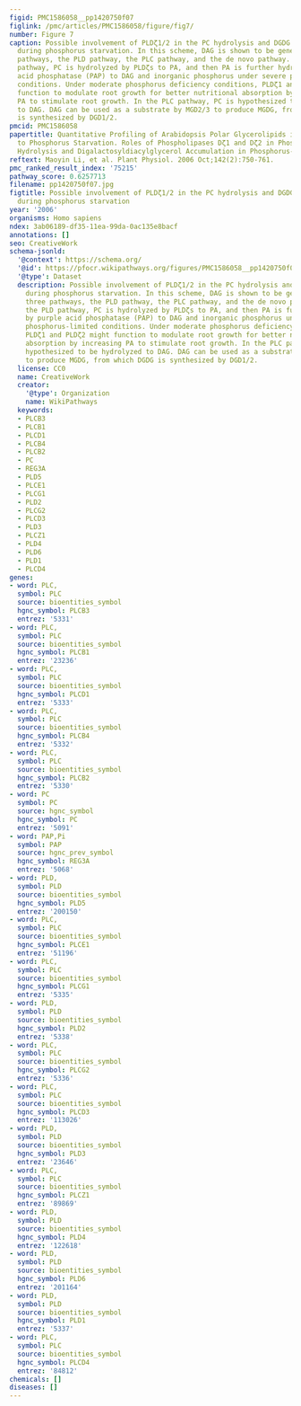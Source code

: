 ```yaml
---
figid: PMC1586058__pp1420750f07
figlink: /pmc/articles/PMC1586058/figure/fig7/
number: Figure 7
caption: Possible involvement of PLDζ1/2 in the PC hydrolysis and DGDG accumulation
  during phosphorus starvation. In this scheme, DAG is shown to be generated by three
  pathways, the PLD pathway, the PLC pathway, and the de novo pathway. In the PLD
  pathway, PC is hydrolyzed by PLDζs to PA, and then PA is further hydrolyzed by purple
  acid phosphatase (PAP) to DAG and inorganic phosphorus under severe phosphorus-limited
  conditions. Under moderate phosphorus deficiency conditions, PLDζ1 and PLDζ2 might
  function to modulate root growth for better nutritional absorption by increasing
  PA to stimulate root growth. In the PLC pathway, PC is hypothesized to be hydrolyzed
  to DAG. DAG can be used as a substrate by MGD2/3 to produce MGDG, from which DGDG
  is synthesized by DGD1/2.
pmcid: PMC1586058
papertitle: Quantitative Profiling of Arabidopsis Polar Glycerolipids in Response
  to Phosphorus Starvation. Roles of Phospholipases Dζ1 and Dζ2 in Phosphatidylcholine
  Hydrolysis and Digalactosyldiacylglycerol Accumulation in Phosphorus-Starved Plants.
reftext: Maoyin Li, et al. Plant Physiol. 2006 Oct;142(2):750-761.
pmc_ranked_result_index: '75215'
pathway_score: 0.6257713
filename: pp1420750f07.jpg
figtitle: Possible involvement of PLDζ1/2 in the PC hydrolysis and DGDG accumulation
  during phosphorus starvation
year: '2006'
organisms: Homo sapiens
ndex: 3ab06189-df35-11ea-99da-0ac135e8bacf
annotations: []
seo: CreativeWork
schema-jsonld:
  '@context': https://schema.org/
  '@id': https://pfocr.wikipathways.org/figures/PMC1586058__pp1420750f07.html
  '@type': Dataset
  description: Possible involvement of PLDζ1/2 in the PC hydrolysis and DGDG accumulation
    during phosphorus starvation. In this scheme, DAG is shown to be generated by
    three pathways, the PLD pathway, the PLC pathway, and the de novo pathway. In
    the PLD pathway, PC is hydrolyzed by PLDζs to PA, and then PA is further hydrolyzed
    by purple acid phosphatase (PAP) to DAG and inorganic phosphorus under severe
    phosphorus-limited conditions. Under moderate phosphorus deficiency conditions,
    PLDζ1 and PLDζ2 might function to modulate root growth for better nutritional
    absorption by increasing PA to stimulate root growth. In the PLC pathway, PC is
    hypothesized to be hydrolyzed to DAG. DAG can be used as a substrate by MGD2/3
    to produce MGDG, from which DGDG is synthesized by DGD1/2.
  license: CC0
  name: CreativeWork
  creator:
    '@type': Organization
    name: WikiPathways
  keywords:
  - PLCB3
  - PLCB1
  - PLCD1
  - PLCB4
  - PLCB2
  - PC
  - REG3A
  - PLD5
  - PLCE1
  - PLCG1
  - PLD2
  - PLCG2
  - PLCD3
  - PLD3
  - PLCZ1
  - PLD4
  - PLD6
  - PLD1
  - PLCD4
genes:
- word: PLC,
  symbol: PLC
  source: bioentities_symbol
  hgnc_symbol: PLCB3
  entrez: '5331'
- word: PLC,
  symbol: PLC
  source: bioentities_symbol
  hgnc_symbol: PLCB1
  entrez: '23236'
- word: PLC,
  symbol: PLC
  source: bioentities_symbol
  hgnc_symbol: PLCD1
  entrez: '5333'
- word: PLC,
  symbol: PLC
  source: bioentities_symbol
  hgnc_symbol: PLCB4
  entrez: '5332'
- word: PLC,
  symbol: PLC
  source: bioentities_symbol
  hgnc_symbol: PLCB2
  entrez: '5330'
- word: PC
  symbol: PC
  source: hgnc_symbol
  hgnc_symbol: PC
  entrez: '5091'
- word: PAP,Pi
  symbol: PAP
  source: hgnc_prev_symbol
  hgnc_symbol: REG3A
  entrez: '5068'
- word: PLD,
  symbol: PLD
  source: bioentities_symbol
  hgnc_symbol: PLD5
  entrez: '200150'
- word: PLC,
  symbol: PLC
  source: bioentities_symbol
  hgnc_symbol: PLCE1
  entrez: '51196'
- word: PLC,
  symbol: PLC
  source: bioentities_symbol
  hgnc_symbol: PLCG1
  entrez: '5335'
- word: PLD,
  symbol: PLD
  source: bioentities_symbol
  hgnc_symbol: PLD2
  entrez: '5338'
- word: PLC,
  symbol: PLC
  source: bioentities_symbol
  hgnc_symbol: PLCG2
  entrez: '5336'
- word: PLC,
  symbol: PLC
  source: bioentities_symbol
  hgnc_symbol: PLCD3
  entrez: '113026'
- word: PLD,
  symbol: PLD
  source: bioentities_symbol
  hgnc_symbol: PLD3
  entrez: '23646'
- word: PLC,
  symbol: PLC
  source: bioentities_symbol
  hgnc_symbol: PLCZ1
  entrez: '89869'
- word: PLD,
  symbol: PLD
  source: bioentities_symbol
  hgnc_symbol: PLD4
  entrez: '122618'
- word: PLD,
  symbol: PLD
  source: bioentities_symbol
  hgnc_symbol: PLD6
  entrez: '201164'
- word: PLD,
  symbol: PLD
  source: bioentities_symbol
  hgnc_symbol: PLD1
  entrez: '5337'
- word: PLC,
  symbol: PLC
  source: bioentities_symbol
  hgnc_symbol: PLCD4
  entrez: '84812'
chemicals: []
diseases: []
---
```

